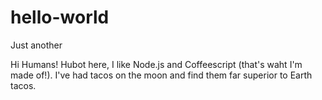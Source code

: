 # hello-world
Just another 

Hi Humans!
Hubot here, I like Node.js and Coffeescript (that's waht I'm made of!).
I've had tacos on the moon and find them far superior to Earth tacos.
